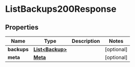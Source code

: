 

# ListBackups200Response


## Properties

| Name | Type | Description | Notes |
|------------ | ------------- | ------------- | -------------|
|**backups** | [**List&lt;Backup&gt;**](Backup.md) |  |  [optional] |
|**meta** | [**Meta**](Meta.md) |  |  [optional] |



